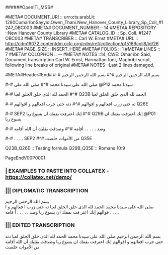 ######OpenITI_MSS# 

#META# DOCUMENT_URI	:: urn:cts:arabLit: 1280CumarIbnSayyid.Owen_Thani.New_Hanover_County_Library_Sp_Coll_#1247_OBC003
#META# DOCUMENT_NUMBER	:: 14
#META# REPOSITORY	::New Hanover County Library
#META# CATALOG_ID	:: Sp. Coll. #1247 OBC003
#META# TRANSCRIBER	:: Carl W. Ernst
#META# URL	 :: http://cdm16072.contentdm.oclc.org/cdm/ref/collection/p15169coll8/id/26  
#META# PAGE_SIZE	:: INSERT_HERE
#META# FOLIOS	:: 1
#META# LINES	:: 7
#META# COLOPHON	:: --
#META# NOTES		::14, CWE: Omar ibn Said, Document transcription Carl W. Ernst, Harmattan font, Maghribi script, following line breaks of original 
#META# NOTES		::Last 2 lines damaged.

#META#Header#End#
#-# بسم الله الرحمن الرحيم
#^# بسم الله الرحمن الرحيم
	
#-# صلى الله على سيدنا محمد
#^# صلى الله على @P12 سيدنا محمد
	
#-# الحمد لله الذی خلڧ الخلڧ لعبا
#^# Q23B الحمد لله الذی خلق الخلق لعبا
	
#-# ته حتی زرب اڢعالهم و اڧوالهم
#^# دته حتی جرب افعالهم و اقوالهم Q26E
	
#-# SEP2 إنك اعترڢت بڢمك ان يسوع ربا
#^# Q29B إنك اعترفت بفمك ان @P01 يسوع ربا
	
#-# وصد . . . . . أڧامه 
#^# وصدقت بقلبك أن الله أقامه 
	
#-# . . . . SEP2
#^# من الأموات خلصت Q35E
	
Q23B_Q26E :: Testing formula
Q29B_Q35E :: Romans 10:9

PageEndV00P0001


### | EXAMPLES TO PASTE INTO COLLATEX - https://collatex.net/demo/

### ||| DIPLOMATIC TRANSCRIPTION

بسم الله الرحمن الرحيم	
صلى الله على سيدنا محمد
الحمد لله الذی خلڧ الخلڧ لعبا
ته حتی زرب ا ڢعالهم و ا ڧوالهم
إنك اعتر ڢت بڢمك ان يسوع ربا
وصد . . . . . أ ڧامه 
. . . .


### ||| EDITED TRANSCRIPTION

بسم الله الرحمن الرحيم
صلى الله على سيدنا محمد
الحمد لله الذی خلق الخلق لعبا
دته حتی جرب افعالهم و اقوالهم
إنك اعترفت بفمك ان يسوع ربا
وصدقت بقلبك أن الله أقامه 
من الأموات خلصت 


